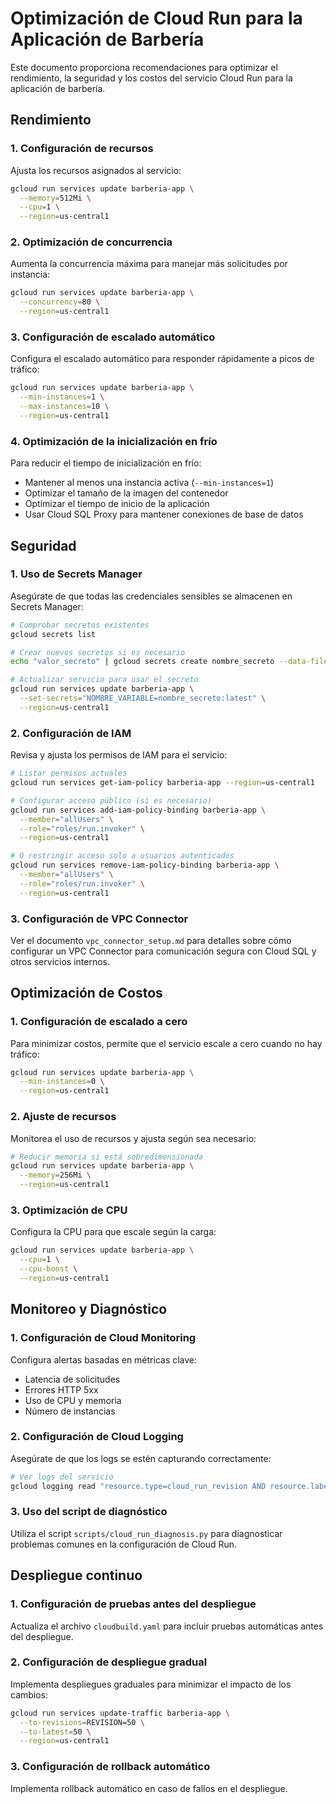 # Optimización de Cloud Run para la Aplicación de Barbería

Este documento proporciona recomendaciones para optimizar el rendimiento, la seguridad y los costos del servicio Cloud Run para la aplicación de barbería.

## Rendimiento

### 1. Configuración de recursos

Ajusta los recursos asignados al servicio:

```bash
gcloud run services update barberia-app \
  --memory=512Mi \
  --cpu=1 \
  --region=us-central1
```

### 2. Optimización de concurrencia

Aumenta la concurrencia máxima para manejar más solicitudes por instancia:

```bash
gcloud run services update barberia-app \
  --concurrency=80 \
  --region=us-central1
```

### 3. Configuración de escalado automático

Configura el escalado automático para responder rápidamente a picos de tráfico:

```bash
gcloud run services update barberia-app \
  --min-instances=1 \
  --max-instances=10 \
  --region=us-central1
```

### 4. Optimización de la inicialización en frío

Para reducir el tiempo de inicialización en frío:

- Mantener al menos una instancia activa (`--min-instances=1`)
- Optimizar el tamaño de la imagen del contenedor
- Optimizar el tiempo de inicio de la aplicación
- Usar Cloud SQL Proxy para mantener conexiones de base de datos

## Seguridad

### 1. Uso de Secrets Manager

Asegúrate de que todas las credenciales sensibles se almacenen en Secrets Manager:

```bash
# Comprobar secretos existentes
gcloud secrets list

# Crear nuevos secretos si es necesario
echo "valor_secreto" | gcloud secrets create nombre_secreto --data-file=-

# Actualizar servicio para usar el secreto
gcloud run services update barberia-app \
  --set-secrets="NOMBRE_VARIABLE=nombre_secreto:latest" \
  --region=us-central1
```

### 2. Configuración de IAM

Revisa y ajusta los permisos de IAM para el servicio:

```bash
# Listar permisos actuales
gcloud run services get-iam-policy barberia-app --region=us-central1

# Configurar acceso público (si es necesario)
gcloud run services add-iam-policy-binding barberia-app \
  --member="allUsers" \
  --role="roles/run.invoker" \
  --region=us-central1

# O restringir acceso solo a usuarios autenticados
gcloud run services remove-iam-policy-binding barberia-app \
  --member="allUsers" \
  --role="roles/run.invoker" \
  --region=us-central1
```

### 3. Configuración de VPC Connector

Ver el documento `vpc_connector_setup.md` para detalles sobre cómo configurar un VPC Connector para comunicación segura con Cloud SQL y otros servicios internos.

## Optimización de Costos

### 1. Configuración de escalado a cero

Para minimizar costos, permite que el servicio escale a cero cuando no hay tráfico:

```bash
gcloud run services update barberia-app \
  --min-instances=0 \
  --region=us-central1
```

### 2. Ajuste de recursos

Monitorea el uso de recursos y ajusta según sea necesario:

```bash
# Reducir memoria si está sobredimensionada
gcloud run services update barberia-app \
  --memory=256Mi \
  --region=us-central1
```

### 3. Optimización de CPU

Configura la CPU para que escale según la carga:

```bash
gcloud run services update barberia-app \
  --cpu=1 \
  --cpu-boost \
  --region=us-central1
```

## Monitoreo y Diagnóstico

### 1. Configuración de Cloud Monitoring

Configura alertas basadas en métricas clave:

- Latencia de solicitudes
- Errores HTTP 5xx
- Uso de CPU y memoria
- Número de instancias

### 2. Configuración de Cloud Logging

Asegúrate de que los logs se estén capturando correctamente:

```bash
# Ver logs del servicio
gcloud logging read "resource.type=cloud_run_revision AND resource.labels.service_name=barberia-app" --limit=10
```

### 3. Uso del script de diagnóstico

Utiliza el script `scripts/cloud_run_diagnosis.py` para diagnosticar problemas comunes en la configuración de Cloud Run.

## Despliegue continuo

### 1. Configuración de pruebas antes del despliegue

Actualiza el archivo `cloudbuild.yaml` para incluir pruebas automáticas antes del despliegue.

### 2. Configuración de despliegue gradual

Implementa despliegues graduales para minimizar el impacto de los cambios:

```bash
gcloud run services update-traffic barberia-app \
  --to-revisions=REVISION=50 \
  --to-latest=50 \
  --region=us-central1
```

### 3. Configuración de rollback automático

Implementa rollback automático en caso de fallos en el despliegue.
